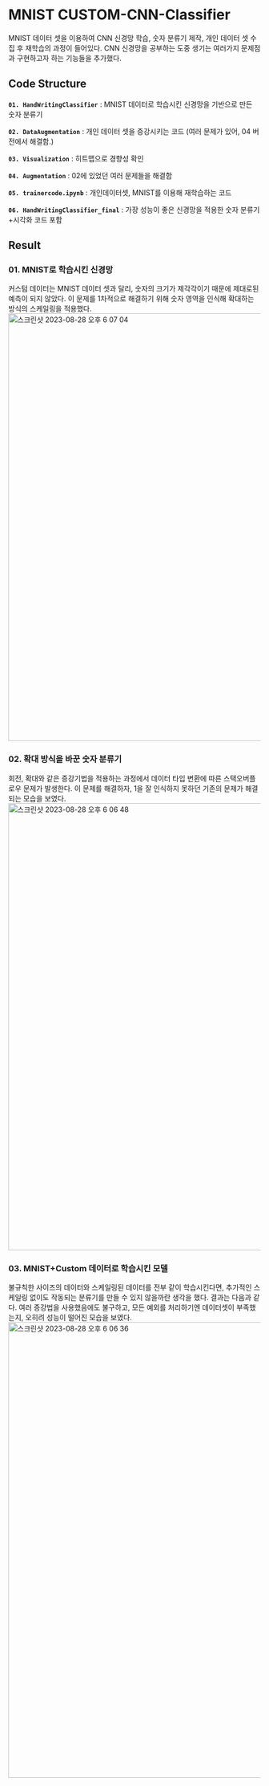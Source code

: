 # MNIST CUSTOM-CNN-Classifier

MNIST 데이터 셋을 이용하여 CNN 신경망 학습, 숫자 분류기 제작, 개인 데이터 셋 수집 후 재학습의 과정이 들어있다. CNN 신경망을 공부하는 도중 생기는 여러가지 문제점과 구현하고자 하는 기능들을 추가했다. 

## Code Structure

**`01. HandWritingClassifier`** : MNIST 데이터로 학습시킨 신경망을 기반으로 만든 숫자 분류기 

**`02. DataAugmentation`** : 개인 데이터 셋을 증강시키는 코드 (여러 문제가 있어, 04 버전에서 해결함.)

**`03. Visualization`** : 히트맵으로 경향성 확인

**`04. Augmentation`** : 02에 있었던 여러 문제들을 해결함 

**`05. trainercode.ipynb`** : 개인데이터셋, MNIST를 이용해 재학습하는 코드

**`06. HandWritingClassifier_final`** : 가장 성능이 좋은 신경망을 적용한 숫자 분류기+시각화 코드 포함

## Result
### 01. MNIST로 학습시킨 신경망
커스텀 데이터는 MNIST 데이터 셋과 달리, 숫자의 크기가 제각각이기 때문에 제대로된 예측이 되지 않았다. 이 문제를 1차적으로 해결하기 위해 숫자 영역을 인식해 확대하는 방식의 스케일링을 적용했다. 
<img width="852" alt="스크린샷 2023-08-28 오후 6 07 04" src="https://github.com/Tonnonssi/MNISTCUSTOM-CNN-Classifier/assets/126959470/bf9e7dcf-1789-49db-8345-7a0af6b4c1bd">

### 02. 확대 방식을 바꾼 숫자 분류기
회전, 확대와 같은 증강기법을 적용하는 과정에서 데이터 타입 변환에 따른 스택오버플로우 문제가 발생한다. 이 문제를 해결하자, 1을 잘 인식하지 못하던 기존의 문제가 해결되는 모습을 보였다. 
<img width="891" alt="스크린샷 2023-08-28 오후 6 06 48" src="https://github.com/Tonnonssi/MNISTCUSTOM-CNN-Classifier/assets/126959470/54621f66-9f2c-4dd8-9f2e-d65a69e47d9b">

### 03. MNIST+Custom 데이터로 학습시킨 모델
불규칙한 사이즈의 데이터와 스케일링된 데이터를 전부 같이 학습시킨다면, 추가적인 스케일링 없이도 작동되는 분류기를 만들 수 있지 않을까란 생각을 했다. 결과는 다음과 같다. 여러 증강법을 사용했음에도 불구하고, 모든 예외를 처리하기엔 데이터셋이 부족했는지, 오히려 성능이 떨어진 모습을 보였다.
<img width="908" alt="스크린샷 2023-08-28 오후 6 06 36" src="https://github.com/Tonnonssi/MNISTCUSTOM-CNN-Classifier/assets/126959470/aca3ac3c-7d6c-44a0-9c8f-6f8f30402ac0">


